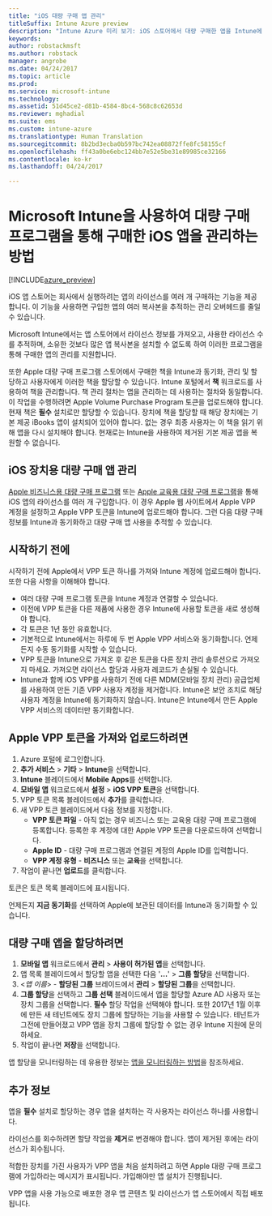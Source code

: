 ```yaml
---
title: "iOS 대량 구매 앱 관리"
titleSuffix: Intune Azure preview
description: "Intune Azure 미리 보기: iOS 스토어에서 대량 구매한 앱을 Intune에 동기화하고 해당 사용을 추적 및 관리하는 방법을 알아봅니다."
keywords: 
author: robstackmsft
ms.author: robstack
manager: angrobe
ms.date: 04/24/2017
ms.topic: article
ms.prod: 
ms.service: microsoft-intune
ms.technology: 
ms.assetid: 51d45ce2-d81b-4584-8bc4-568c8c62653d
ms.reviewer: mghadial
ms.suite: ems
ms.custom: intune-azure
ms.translationtype: Human Translation
ms.sourcegitcommit: 8b2bd3ecba0b597bc742ea08872ffe8fc58155cf
ms.openlocfilehash: ff43a0be6ebc124bb7e52e5be31e89985ce32166
ms.contentlocale: ko-kr
ms.lasthandoff: 04/24/2017

---
```


# <a name="how-to-manage-ios-apps-you-purchased-through-a-volume-purchase-program-with-microsoft-intune"></a>Microsoft Intune을 사용하여 대량 구매 프로그램을 통해 구매한 iOS 앱을 관리하는 방법


[!INCLUDE[azure_preview](../includes/azure_preview.md)]

iOS 앱 스토어는 회사에서 실행하려는 앱의 라이선스를 여러 개 구매하는 기능을 제공합니다. 이 기능을 사용하면 구입한 앱의 여러 복사본을 추적하는 관리 오버헤드를 줄일 수 있습니다.

Microsoft Intune에서는 앱 스토어에서 라이선스 정보를 가져오고, 사용한 라이선스 수를 추적하며, 소유한 것보다 많은 앱 복사본을 설치할 수 없도록 하여 이러한 프로그램을 통해 구매한 앱의 관리를 지원합니다.

또한 Apple 대량 구매 프로그램 스토어에서 구매한 책을 Intune과 동기화, 관리 및 할당하고 사용자에게 이러한 책을 할당할 수 있습니다. Intune 포털에서 **책** 워크로드를 사용하여 책을 관리합니다. 책 관리 절차는 앱을 관리하는 데 사용하는 절차와 동일합니다.
이 작업을 수행하려면 Apple Volume Purchase Program 토큰을 업로드해야 합니다. 현재 책은 **필수** 설치로만 할당할 수 있습니다.
장치에 책을 할당할 때 해당 장치에는 기본 제공 iBooks 앱이 설치되어 있어야 합니다. 없는 경우 최종 사용자는 이 책을 읽기 위해 앱을 다시 설치해야 합니다. 현재로는 Intune을 사용하여 제거된 기본 제공 앱을 복원할 수 없습니다.


## <a name="manage-volume-purchased-apps-for-ios-devices"></a>iOS 장치용 대량 구매 앱 관리
[Apple 비즈니스용 대량 구매 프로그램](http://www.apple.com/business/vpp/) 또는 [Apple 교육용 대량 구매 프로그램](http://volume.itunes.apple.com/us/store)을 통해 iOS 앱의 라이선스를 여러 개 구입합니다. 이 경우 Apple 웹 사이트에서 Apple VPP 계정을 설정하고 Apple VPP 토큰을 Intune에 업로드해야 합니다.  그런 다음 대량 구매 정보를 Intune과 동기화하고 대량 구매 앱 사용을 추적할 수 있습니다.

## <a name="before-you-start"></a>시작하기 전에
시작하기 전에 Apple에서 VPP 토큰 하나를 가져와 Intune 계정에 업로드해야 합니다. 또한 다음 사항을 이해해야 합니다.

* 여러 대량 구매 프로그램 토큰을 Intune 계정과 연결할 수 있습니다.
* 이전에 VPP 토큰을 다른 제품에 사용한 경우 Intune에 사용할 토큰을 새로 생성해야 합니다.
* 각 토큰은 1년 동안 유효합니다.
* 기본적으로 Intune에서는 하루에 두 번 Apple VPP 서비스와 동기화합니다. 언제든지 수동 동기화를 시작할 수 있습니다.
* VPP 토큰을 Intune으로 가져온 후 같은 토큰을 다른 장치 관리 솔루션으로 가져오지 마세요. 가져오면 라이선스 할당과 사용자 레코드가 손실될 수 있습니다.
* Intune과 함께 iOS VPP를 사용하기 전에 다른 MDM(모바일 장치 관리) 공급업체를 사용하여 만든 기존 VPP 사용자 계정을 제거합니다. Intune은 보안 조치로 해당 사용자 계정을 Intune에 동기화하지 않습니다. Intune은 Intune에서 만든 Apple VPP 서비스의 데이터만 동기화합니다.

## <a name="to-get-and-upload-an-apple-vpp-token"></a>Apple VPP 토큰을 가져와 업로드하려면

1. Azure 포털에 로그인합니다.
2. **추가 서비스** > **기타** > **Intune**을 선택합니다.
3. **Intune** 블레이드에서 **Mobile Apps**를 선택합니다.
1.  **모바일 앱** 워크로드에서 **설정** > **iOS VPP 토큰**을 선택합니다.
2.  VPP 토큰 목록 블레이드에서 **추가**를 클릭합니다.
3.  새 VPP 토큰 블레이드에서 다음 정보를 지정합니다.
    - **VPP 토큰 파일** - 아직 없는 경우 비즈니스 또는 교육용 대량 구매 프로그램에 등록합니다. 등록한 후 계정에 대한 Apple VPP 토큰을 다운로드하여 선택합니다.
    - **Apple ID** - 대량 구매 프로그램과 연결된 계정의 Apple ID를 입력합니다.
    - **VPP 계정 유형** - **비즈니스** 또는 **교육**을 선택합니다.
4. 작업이 끝나면 **업로드**를 클릭합니다.

토큰은 토큰 목록 블레이드에 표시됩니다.


언제든지 **지금 동기화**를 선택하여 Apple에 보관된 데이터를 Intune과 동기화할 수 있습니다.

## <a name="to-assign-a-volume-purchased-app"></a>대량 구매 앱을 할당하려면

1. **모바일 앱** 워크로드에서 **관리** > **사용이 허가된 앱**을 선택합니다.
2. 앱 목록 블레이드에서 할당할 앱을 선택한 다음 '**...**' > **그룹 할당**을 선택합니다.
3. <*앱 이름*> - **할당된 그룹** 브레이드에서 **관리** > **할당된 그룹**을 선택합니다.
4. **그룹 할당**을 선택하고 **그룹 선택** 블레이드에서 앱을 할당할 Azure AD 사용자 또는 장치 그룹을 선택합니다.
**필수** 할당 작업을 선택해야 합니다. 또한 2017년 1월 이후에 만든 새 테넌트에도 장치 그룹에 할당하는 기능을 사용할 수 있습니다. 테넌트가 그전에 만들어졌고 VPP 앱을 장치 그룹에 할당할 수 없는 경우 Intune 지원에 문의하세요.
5. 작업이 끝나면 **저장**을 선택합니다.

앱 할당을 모니터링하는 데 유용한 정보는 [앱을 모니터링하는 방법](monitor-apps.md)을 참조하세요.

## <a name="further-information"></a>추가 정보

앱을 **필수** 설치로 할당하는 경우 앱을 설치하는 각 사용자는 라이선스 하나를 사용합니다.

라이선스를 회수하려면 할당 작업을 **제거**로 변경해야 합니다. 앱이 제거된 후에는 라이선스가 회수됩니다.

적합한 장치를 가진 사용자가 VPP 앱을 처음 설치하려고 하면 Apple 대량 구매 프로그램에 가입하라는 메시지가 표시됩니다. 가입해야만 앱 설치가 진행됩니다.

VPP 앱을 사용 가능으로 배포한 경우 앱 콘텐츠 및 라이선스가 앱 스토어에서 직접 배포됩니다.

